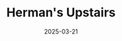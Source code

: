 ---
title: Herman's Upstairs 
description: final goodbye show for Herman's upstairs 
posterImage: /assets/posters/poster2.webp
altText: Silverware Herman's upstairs final goodbye show poster
date: 2025-03-21
tags: 
    - poster
---